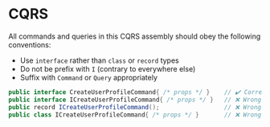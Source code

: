 ﻿# CQRS

All commands and queries in this CQRS assembly should obey the following conventions:

- Use `interface` rather than `class` or `record` types
- Do not be prefix with `I` (contrary to everywhere else)
- Suffix with `Command` or `Query` appropriately

```csharp
public interface CreateUserProfileCommand{ /* props */ }    // ✔️ Correct
public interface ICreateUserProfileCommand{ /* props */ }   // ❌ Wrong
public record ICreateUserProfileCommand();                  // ❌ Wrong
public class ICreateUserProfileCommand{ /* props */ }       // ❌ Wrong
```